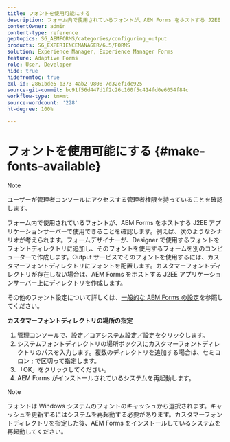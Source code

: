 ```yaml
---
title: フォントを使用可能にする
description: フォーム内で使用されているフォントが、AEM Forms をホストする J2EE アプリケーションサーバーで使用できることを確認します。
contentOwner: admin
content-type: reference
geptopics: SG_AEMFORMS/categories/configuring_output
products: SG_EXPERIENCEMANAGER/6.5/FORMS
solution: Experience Manager, Experience Manager Forms
feature: Adaptive Forms
role: User, Developer
hide: true
hidefromtoc: true
exl-id: 2861bde5-b373-4ab2-9808-7d32ef1dc925
source-git-commit: bc91f56d447d1f2c26c160f5c414fd0e6054f84c
workflow-type: tm+mt
source-wordcount: '228'
ht-degree: 100%

---
```


# フォントを使用可能にする {#make-fonts-available}

>[!NOTE]
> 
> ユーザーが管理者コンソールにアクセスする管理者権限を持っていることを確認します。

フォーム内で使用されているフォントが、AEM Forms をホストする J2EE アプリケーションサーバーで使用できることを確認します。例えば、次のようなシナリオが考えられます。フォームデザイナーが、Designer で使用するフォントをフォントディレクトリに追加し、そのフォントを使用するフォームを別のコンピューターで作成します。Output サービスでそのフォントを使用するには、カスタマーフォントディレクトリにフォントを配置します。カスタマーフォントディレクトリが存在しない場合は、AEM Forms をホストする J2EE アプリケーションサーバー上にディレクトリを作成します。

その他のフォント設定について詳しくは、[一般的な AEM Forms の設定](/help/forms/using/admin-help/configure-general-aem-forms-settings.md#configure-general-aem-forms-settings)を参照してください。

**カスタマーフォントディレクトリの場所の指定**

1. 管理コンソールで、設定／コアシステム設定／設定をクリックします。
1. システムフォントディレクトリの場所ボックスにカスタマーフォントディレクトリのパスを入力します。複数のディレクトリを追加する場合は、セミコロン **;** で区切って指定します。
1. 「OK」をクリックしてください。
1. AEM Forms がインストールされているシステムを再起動します。

>[!NOTE]
>
>フォントは Windows システムのフォントのキャッシュから選択されます。キャッシュを更新するにはシステムを再起動する必要があります。カスタマーフォントディレクトリを指定した後、AEM Forms をインストールしているシステムを再起動してください。
